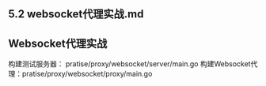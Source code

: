 ## 5.2 websocket代理实战.md

## Websocket代理实战
   构建测试服务器： pratise/proxy/websocket/server/main.go
   构建Websocket代理：pratise/proxy/websocket/proxy/main.go
   
   



